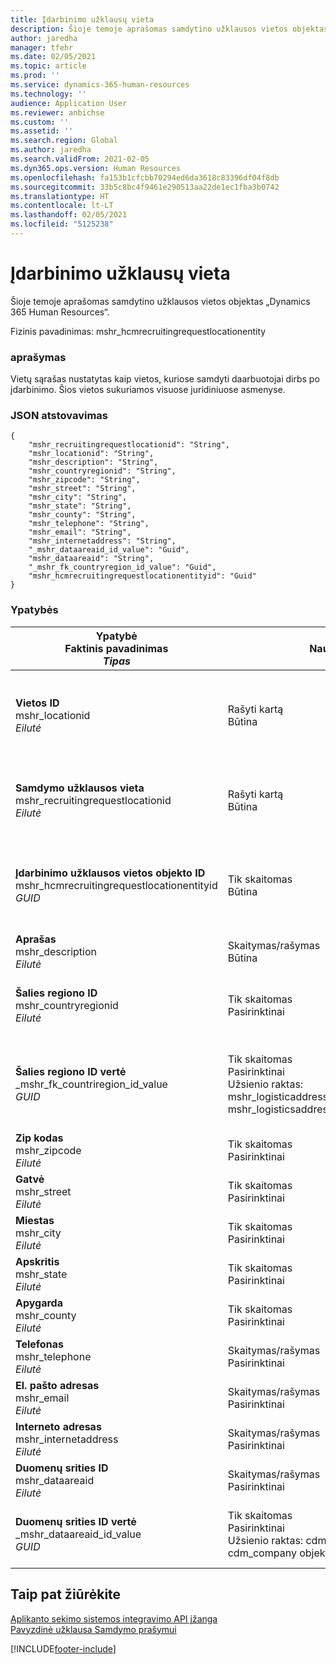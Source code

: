```yaml
---
title: Įdarbinimo užklausų vieta
description: Šioje temoje aprašomas samdytino užklausos vietos objektas „Dynamics 365 Human Resources“.
author: jaredha
manager: tfehr
ms.date: 02/05/2021
ms.topic: article
ms.prod: ''
ms.service: dynamics-365-human-resources
ms.technology: ''
audience: Application User
ms.reviewer: anbichse
ms.custom: ''
ms.assetid: ''
ms.search.region: Global
ms.author: jaredha
ms.search.validFrom: 2021-02-05
ms.dyn365.ops.version: Human Resources
ms.openlocfilehash: fa153b1cfcbb70294ed6da3618c83396df04f8db
ms.sourcegitcommit: 33b5c8bc4f9461e290513aa22de1ec1fba3b0742
ms.translationtype: HT
ms.contentlocale: lt-LT
ms.lasthandoff: 02/05/2021
ms.locfileid: "5125238"
---
```

# <a name="recruiting-request-location"></a>Įdarbinimo užklausų vieta

Šioje temoje aprašomas samdytino užklausos vietos objektas „Dynamics 365 Human Resources“.

Fizinis pavadinimas: mshr_hcmrecruitingrequestlocationentity

### <a name="description"></a>aprašymas

Vietų sąrašas nustatytas kaip vietos, kuriose samdyti daarbuotojai dirbs po įdarbinimo. Šios vietos sukuriamos visuose juridiniuose asmenyse.

### <a name="json-representation"></a>JSON atstovavimas

```
{
    "mshr_recruitingrequestlocationid": "String",
    "mshr_locationid": "String",
    "mshr_description": "String",
    "mshr_countryregionid": "String",
    "mshr_zipcode": "String",
    "mshr_street": "String",
    "mshr_city": "String",
    "mshr_state": "String",
    "mshr_county": "String",
    "mshr_telephone": "String",
    "mshr_email": "String",
    "mshr_internetaddress": "String",
    "_mshr_dataareaid_id_value": "Guid",
    "mshr_dataareaid": "String",
    "_mshr_fk_countryregion_id_value": "Guid",
    "mshr_hcmrecruitingrequestlocationentityid": "Guid"
}
```

### <a name="properties"></a>Ypatybės

| Ypatybė<br>**Faktinis pavadinimas**<br>**_Tipas_** | Naudoti | aprašymas |
| --- | --- | --- |
| **Vietos ID**<br>mshr_locationid<br>*Eilutė* | Rašyti kartą<br>Būtina | Sistemos sukurtas vartotojo perskaitomas identifikatorius samdymo vietai. |
| **Samdymo užklausos vieta**<br>mshr_recruitingrequestlocationid<br>*Eilutė* | Rašyti kartą<br>Būtina | Vartotojo nustatytas unikalus identifikatorius samdymo vietai. |
| **Įdarbinimo užklausos vietos objekto ID**<br>mshr_hcmrecruitingrequestlocationentityid<br>*GUID* | Tik skaitomas<br>Būtina | Sistemos sukurtas unikalus identifikatorius samdymo užklausos vietai. |
| **Aprašas**<br>mshr_description<br>*Eilutė* | Skaitymas/rašymas<br>Būtina | Vietos aprašymas. |
| **Šalies regiono ID**<br>mshr_countryregionid<br>*Eilutė* | Tik skaitomas<br>Pasirinktinai | Nurodo šalį ar regioną, kurios piliečiu pretendentas yra. |
| **Šalies regiono ID vertė**<br>_mshr_fk_countriregion_id_value<br>*GUID* | Tik skaitomas<br>Pasirinktinai<br>Užsienio raktas: mshr_logisticaddresscountryregionentityid mshr_logisticsaddresscountryregionentity | Sistemos sukurtas unikalus asmens identifikatoriaus šalies/regiono adresui. |
| **Zip kodas**<br>mshr_zipcode<br>*Eilutė* | Tik skaitomas<br>Pasirinktinai | Zip/pašto kodas. |
| **Gatvė**<br>mshr_street<br>*Eilutė* | Tik skaitomas<br>Pasirinktinai | Gatvės adresas. |
| **Miestas**<br>mshr_city<br>*Eilutė* | Tik skaitomas<br>Pasirinktinai | Miestas. |
| **Apskritis**<br>mshr_state<br>*Eilutė* | Tik skaitomas<br>Pasirinktinai | Valstija ar apskritis. |
| **Apygarda**<br>mshr_county<br>*Eilutė* | Tik skaitomas<br>Pasirinktinai | Šalis. |
| **Telefonas**<br>mshr_telephone<br>*Eilutė* | Skaitymas/rašymas<br>Pasirinktinai | Vietos telefono numeris. |
| **El. pašto adresas**<br>mshr_email<br>*Eilutė* | Skaitymas/rašymas<br>Pasirinktinai | El. pašto adresas. |
| **Interneto adresas**<br>mshr_internetaddress<br>*Eilutė* | Skaitymas/rašymas<br>Pasirinktinai | URL vietos svetainei. |
| **Duomenų srities ID**<br>mshr_dataareaid<br>*Eilutė* | Skaitymas/rašymas<br>Pasirinktinai | Nurodo juridinį asmenį (įmonę). |
| **Duomenų srities ID vertė**<br>_mshr_dataareaid_id_value<br>*GUID* | Tik skaitomas<br>Pasirinktinai<br>Užsienio raktas: cdm_companyid of cdm_company objektas | Sistemos sukurta GUID vertė rodanti juridnį asmenį (įmonę). |

## <a name="see-also"></a>Taip pat žiūrėkite

[Aplikanto sekimo sistemos integravimo API įžanga](hr-admin-integration-ats-api-introduction.md)<br>
[Pavyzdinė užklausa Samdymo prašymui](hr-admin-integration-ats-api-recruiting-request-example-query.md)



[!INCLUDE[footer-include](../includes/footer-banner.md)]